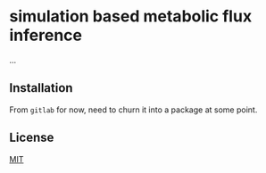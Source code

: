 # simulation based metabolic flux inference
...

## Installation

From `gitlab` for now, need to churn it into a package at some point.

## License
[MIT](https://choosealicense.com/licenses/mit/)